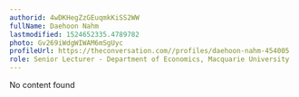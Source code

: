 ```yaml
---
authorid: 4wDKHegZzGEuqmkKiSS2WW
fullName: Daehoon Nahm
lastmodified: 1524652335.4789782
photo: Gv269iWdgWIWAM6mSgUyc
profileUrl: https://theconversation.com//profiles/daehoon-nahm-454005
role: Senior Lecturer - Department of Economics, Macquarie University
---
```

No content found